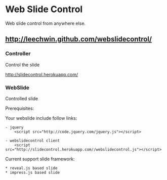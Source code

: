 Web Slide Control
===
Web slide control from anywhere else.

http://leechwin.github.com/webslidecontrol/
---

### Controller
Control the slide

http://slidecontrol.herokuapp.com/


### WebSlide
Controlled slide

Prerequisites:

Your webslide include follow links:

    - jquery
        <script src="http://code.jquery.com/jquery.js"></script>

    - webslidecontrol client
        <script src="http://slidecontrol.herokuapp.com//webslidecontrol.js"></script>


Current support slide framework:

    * reveal.js based slide
    * impress.js based slide
